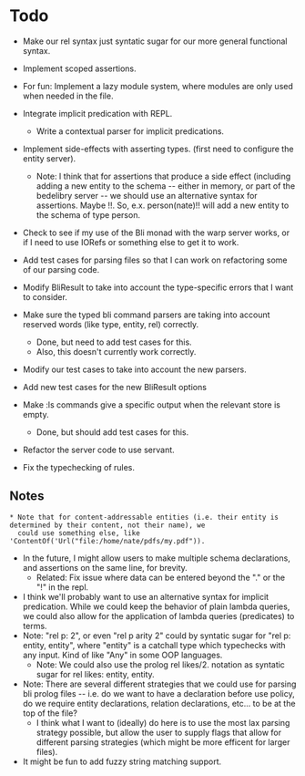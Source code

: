 
Todo
====
  * Make our rel syntax just syntatic sugar for our more general functional syntax.
  * Implement scoped assertions.
  * For fun: Implement a lazy module system, where modules are only used
    when needed in the file. 

  * Integrate implicit predication with REPL.
      * Write a contextual parser for implicit predications.
  * Implement side-effects with asserting types. (first need to configure the entity server).
     * Note: I think that for assertions that produce a side effect (including adding a new entity
             to the schema -- either in memory, or part of the bedelibry server -- we should use
             an alternative syntax for assertions. Maybe !!. So, e.x. person(nate)!! will add a new
             entity to the schema of type person.
  * Check to see if my use of the Bli monad with the warp server works,
    or if I need to use IORefs or something else to get it to work.
  * Add test cases for parsing files so that I can work on refactoring some of our parsing code.
  * Modify BliResult to take into account the type-specific errors that I want to consider.
  * Make sure the typed bli command parsers are taking into account reserved words (like type, entity, rel) correctly.
      * Done, but need to add test cases for this.
      * Also, this doesn't currently work correctly.
  * Modify our test cases to take into account the new parsers.
  * Add new test cases for the new BliResult options
  * Make :ls commands give a specific output when the relevant store is empty.
     * Done, but should add test cases for this.
  * Refactor the server code to use servant.
  * Fix the typechecking of rules.
    
Notes
-----
    * Note that for content-addressable entities (i.e. their entity is determined by their content, not their name), we 
      could use something else, like 'ContentOf('Url("file:/home/nate/pdfs/my.pdf")).
  * In the future, I might allow users to make multiple schema declarations, and assertions on the same line, for brevity.
      * Related: Fix issue where data can be entered beyond the "." or the "!" in the repl.
  * I think we'll probably want to use an alternative syntax for implicit predication.
    While we could keep the behavior of plain lambda queries, we could also 
    allow for the application of lambda queries (predicates) to terms.
  * Note: "rel p: 2", or even "rel p arity 2" could by syntatic sugar for
    "rel p: entity, entity", where "entity" is a catchall type which typechecks with
    any input. Kind of like "Any" in some OOP languages.
      * Note: We could also use the prolog rel likes/2. notation as syntatic sugar
        for rel likes: entity, entity.
  * Note: There are several different strategies that we could use for parsing
    bli prolog files -- i.e. do we want to have a declaration before use
    policy, do we require entity declarations, relation declarations, etc... to be at the
    top of the file? 
      * I think what I want to (ideally) do here is to use the most
        lax parsing strategy possible, but allow the user to supply flags
        that allow for different parsing strategies (which might be more efficent
        for larger files).
  * It might be fun to add fuzzy string matching support.